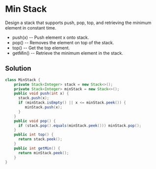 # Min Stack

Design a stack that supports push, pop, top, and retrieving the minimum element in constant time.

+ push(x) -- Push element x onto stack.
+ pop() -- Removes the element on top of the stack.
+ top() -- Get the top element.
+ getMin() -- Retrieve the minimum element in the stack.


## Solution

```java
class MinStack {
    private Stack<Integer> stack = new Stack<>();
    private Stack<Integer> minStack = new Stack<>();
    public void push(int x) {
      stack.push(x);
      if (minStack.isEmpty() || x <= minStack.peek()) {
         minStack.push(x);
      }
    }
    public void pop() {
      if (stack.pop().equals(minStack.peek())) minStack.pop();
    }
    public int top() {
      return stack.peek();
    }
    public int getMin() {
      return minStack.peek();
    }
}

```